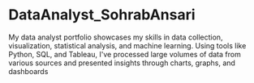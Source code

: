 # DataAnalyst_SohrabAnsari
My data analyst portfolio showcases my skills in data collection, visualization, statistical analysis, and machine learning. Using tools like Python, SQL, and Tableau, I've processed large volumes of data from various sources and presented insights through charts, graphs, and dashboards
